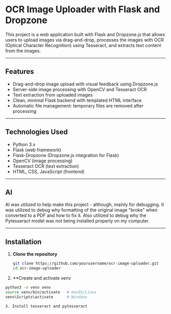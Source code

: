 # OCR Image Uploader with Flask and Dropzone

This project is a web application built with Flask and Dropzone.js that allows users to upload images via drag-and-drop, processes the images with OCR (Optical Character Recognition) using Tesseract, and extracts text content from the images.

---

## Features

- Drag-and-drop image upload with visual feedback using Dropzone.js
- Server-side image processing with OpenCV and Tesseract OCR
- Text extraction from uploaded images
- Clean, minimal Flask backend with templated HTML interface
- Automatic file management: temporary files are removed after processing

---

## Technologies Used

- Python 3.x
- Flask (web framework)
- Flask-Dropzone (Dropzone.js integration for Flask)
- OpenCV (image processing)
- Tesseract OCR (text extraction)
- HTML, CSS, JavaScript (frontend)

---

## AI

AI was utilized to help make this project - although, mainly for debugging. It was utilized to debug why formatting of the original image "broke" when converted to a PDF and how to fix it. Also utilized to debug why the Pytesseract model was not being installed properly on my computer.

---

## Installation

1. **Clone the repository**

   ```bash
   git clone https://github.com/yourusername/ocr-image-uploader.git
   cd ocr-image-uploader

2.  **Create and activate venv
   ```bash
   python3 -m venv venv
   source venv/bin/activate   # macOS/Linux
   venv\Scripts\activate      # Windows

3. Install tesseract and pytesseract


